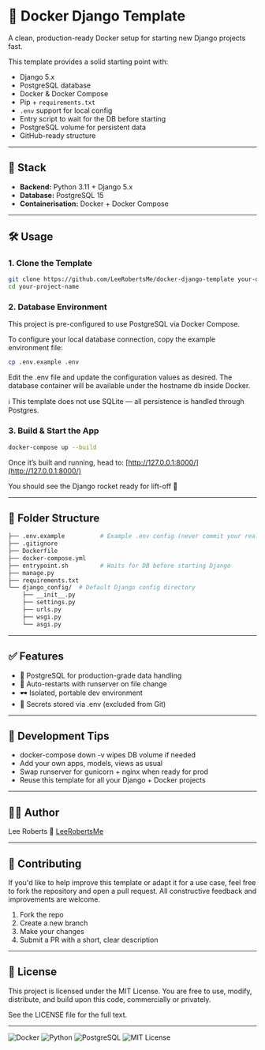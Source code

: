 # 🚀 Docker Django Template

A clean, production-ready Docker setup for starting new Django projects fast.

This template provides a solid starting point with:

- Django 5.x
- PostgreSQL database
- Docker & Docker Compose
- Pip + `requirements.txt`
- `.env` support for local config
- Entry script to wait for the DB before starting
- PostgreSQL volume for persistent data
- GitHub-ready structure

---

## 🧱 Stack

- **Backend:** Python 3.11 + Django 5.x
- **Database:** PostgreSQL 15
- **Containerisation:** Docker + Docker Compose

---

## 🛠️ Usage

### 1. Clone the Template

```bash
git clone https://github.com/LeeRobertsMe/docker-django-template your-django-project-name
cd your-project-name
```

### 2. Database Environment

This project is pre-configured to use PostgreSQL via Docker Compose.

To configure your local database connection, copy the example environment file:

```bash
cp .env.example .env
```

Edit the .env file and update the configuration values as desired. The database container will be available under the hostname db inside Docker.

ℹ️ This template does not use SQLite — all persistence is handled through Postgres.

### 3. Build & Start the App

```bash
docker-compose up --build
```

Once it’s built and running, head to:
[http://127.0.0.1:8000/](http://127.0.0.1:8000/)

You should see the Django rocket ready for lift-off 🚀

---

## 📂 Folder Structure

```bash
├── .env.example          # Example .env config (never commit your real .env)
├── .gitignore
├── Dockerfile
├── docker-compose.yml
├── entrypoint.sh         # Waits for DB before starting Django
├── manage.py
├── requirements.txt
└── django_config/  # Default Django config directory
    ├── __init__.py
    ├── settings.py
    ├── urls.py
    ├── wsgi.py
    └── asgi.py
```

---

## ✅ Features

- 🐘 PostgreSQL for production-grade data handling
- 🔁 Auto-restarts with runserver on file change
- 🕶️ Isolated, portable dev environment
- 🔐 Secrets stored via .env (excluded from Git)

---

## 🔄 Development Tips

- docker-compose down -v wipes DB volume if needed
- Add your own apps, models, views as usual
- Swap runserver for gunicorn + nginx when ready for prod
- Reuse this template for all your Django + Docker projects

---

## 🧑‍💻 Author

Lee Roberts
🔗 [LeeRobertsMe](https://github.com/LeeRobertsMe)

---

## 🤝 Contributing

If you'd like to help improve this template or adapt it for a use case, feel free to fork the repository and open a pull request. All constructive feedback and improvements are welcome.

1. Fork the repo
2. Create a new branch
3. Make your changes
4. Submit a PR with a short, clear description

---

## 📜 License

This project is licensed under the MIT License.
You are free to use, modify, distribute, and build upon this code, commercially or privately.

See the LICENSE file for the full text.

---

![Docker](https://img.shields.io/badge/Docker-ready-blue)
![Python](https://img.shields.io/badge/Python-3.11-blue.svg)
![PostgreSQL](https://img.shields.io/badge/PostgreSQL-15-blue)
![MIT License](https://img.shields.io/badge/license-MIT-green.svg)
